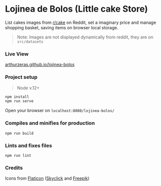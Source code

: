 # Lojinea de Bolos (Little cake Store)

List cakes images from [r/cake](https://www.reddit.com/r/cake/) on Reddit, set a imaginary price and manage shopping basket, saving items on browser local storage.

> Note: Images are not displayed dynamically from reddit, they are on `src/datasets`

### Live View
[arthurzeras.github.io/lojinea-bolos](https://arthurzeras.github.io/lojinea-bolos/)

### Project setup

> Node v.12+

```bash
npm install
npm run serve
```

Open your browser on `localhost:8080/lojinea-bolos/`


### Compiles and minifies for production
```
npm run build
```

### Lints and fixes files
```
npm run lint
```

### Credits
Icons from [Flaticon](https://www.flaticon.com) ([Skyclick](https://www.flaticon.com/br/icone-gratis/bolo_901688) and [Freepik](http://www.freepik.com/))